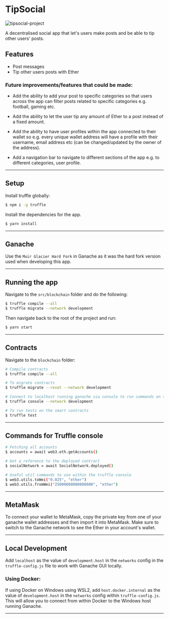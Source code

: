 # TipSocial

![tipsocial-project](https://user-images.githubusercontent.com/54685928/147241253-ca4a5b81-a0aa-49fb-bc1c-35374c41408d.png)

A decentralised social app that let's users make posts and be able to tip other users' posts.

## Features

- Post messages
- Tip other users posts with Ether

### Future improvements/features that could be made:

- Add the ability to add your post to specific categories so that users across the app can filter posts related to specific categories e.g. football, gaming etc.

- Add the ability to let the user tip any amount of Ether to a post instead of a fixed amount.

- Add the ability to have user profiles within the app connected to their wallet so e.g. every unique wallet address will have a profile with their username, email address etc (can be changed/updated by the owner of the address).

- Add a navigation bar to navigate to different sections of the app e.g. to different categories, user profile.

---

## Setup

Install truffle globally:

```bash
$ npm i -g truffle
```

Install the dependencies for the app.

```bash
$ yarn install
```

---

## Ganache

Use the `Muir Glacier Hard Fork` in Ganache as it was the hard fork version used when developing this app.

---

## Running the app

Navigate to the `src/blockchain` folder and do the following:

```bash
$ truffle compile --all
$ truffle migrate --network development
```

Then navigate back to the root of the project and run:

```bash
$ yarn start
```

---

## Contracts

Navigate to the `blockchain` folder:

```bash
# Compile contracts
$ truffle compile --all

# To migrate contracts
$ truffle migrate --reset --network development

# Connect to localhost running ganache via console to run commands on smart contracts
$ truffle console --network development

# To run tests on the smart contracts
$ truffle test
```

---

## Commands for Truffle console

```bash
# Fetching all accounts
$ accounts = await web3.eth.getAccounts()

# Get a reference to the deployed contract
$ socialNetwork = await SocialNetwork.deployed()

# Useful util commands to use within the truffle console
$ web3.utils.toWei("0.025", "ether")
$ web3.utils.fromWei("25000000000000000", "ether")
```

---

## MetaMask

To connect your wallet to MetaMask, copy the private key from one of your ganache wallet addresses and then import it into MetaMask. Make sure to switch to the Ganache network to see the Ether in your account's wallet.

---

## Local Development

Add `localhost` as the value of `development.host` in the `networks` config in the `truffle-config.js` file to work with Ganache GUI locally.

### Using Docker:

If using Docker on Windows using WSL2, add `host.docker.internal` as the value of `development.host` in the `networks` config within `truffle-config.js`. This will allow you to connect from within Docker to the Windows host running Ganache.

---
